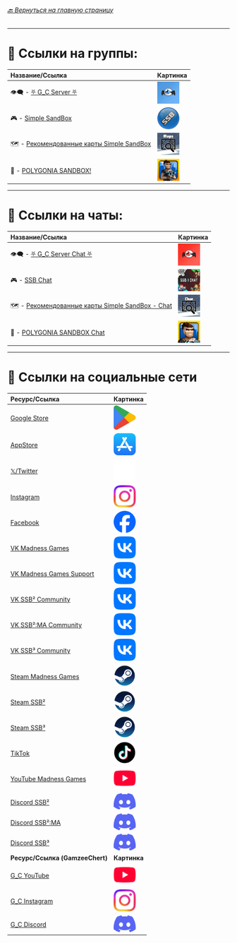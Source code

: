 ###### [ 🔙 Вернуться на главную страницу](./README.md)

- - - - -

# 📢 Ссылки на группы:

| Название/Ссылка | Картинка |
|:----------|:------------|
| 👁️‍🗨️ - [⛧ G_С Server ⛧](https://t.me/Gamzee_Chert) | <img src="https://github.com/GamzeeChert/gamzeechert.github.io/blob/main/_telegramrules/_tgicons/G_Cchannel.jpg" width="50" /> |
| 🎮 - [Simple SandBox](https://t.me/simple_sandbox) | <img src="https://github.com/GamzeeChert/gamzeechert.github.io/blob/main/_telegramrules/_tgicons/SSBchannel.png" width="50" /> |
| 🗺 - [Рекомендованные карты Simple SandBox](https://t.me/SimpleSandBoxRecommendedMaps) | <img src="https://github.com/GamzeeChert/gamzeechert.github.io/blob/main/_telegramrules/_tgicons/RMSSBchannel.jpg" width="50" /> |
| 👾 - [POLYGONIA SANDBOX!](https://t.me/polygonia_sandbox) | <img src="https://github.com/GamzeeChert/gamzeechert.github.io/blob/main/_telegramrules/_tgicons/PSBchannel.jpg" width="50" /> |

- - - - - 

# 💬 Ссылки на чаты:

| Название/Ссылка | Картинка |
|:----------|:------------|
| 👁️‍🗨️ - [⛧ G_C Server Chat ⛧](https://t.me/+WA4ubIKzWSsxOWRi) | <img src="https://github.com/GamzeeChert/gamzeechert.github.io/blob/main/_telegramrules/_tgicons/G_Cchat.jpg" width="50" /> |
| 🎮 - [SSB Chat](https://t.me/SimpleSandBox2Chat) | <img src="https://github.com/GamzeeChert/gamzeechert.github.io/blob/main/_telegramrules/_tgicons/SSBchat.jpg" width="50" /> |
| 🗺 - [Рекомендованные карты Simple SandBox - Chat](https://t.me/SimpleSandBoxRecommendedMapsChat) | <img src="https://github.com/GamzeeChert/gamzeechert.github.io/blob/main/_telegramrules/_tgicons/RMSSBchat.jpg" width="50" /> |
| 👾 - [POLYGONIA SANDBOX Chat](https://t.me/polygonia_sandbox_chat) | <img src="https://github.com/GamzeeChert/gamzeechert.github.io/blob/main/_telegramrules/_tgicons/PSBchat.jpg" width="50" /> |

- - - - -

# 🔗 Ссылки на социальные сети

| Ресурс/Ссылка | Картинка |
|:--------------|:---------|
| [Google Store](https://play.google.com/store/apps/dev?id=7129867871289421717) | <img src="https://github.com/GamzeeChert/gamzeechert.github.io/blob/main/_telegramrules/_icons/GooglePlay.png" width="50" /> |
| [AppStore](https://apps.apple.com/ru/developer/ihor-pidhainyi/id1529595470) | <img src="https://github.com/GamzeeChert/gamzeechert.github.io/blob/main/_telegramrules/_icons/AppStore.png" width="50" /> |
| [𝕏/Twitter](https://x.com/MadnessGames016?s=09) | <img src="https://github.com/GamzeeChert/gamzeechert.github.io/blob/main/_telegramrules/_icons/X_Twitter.png" width="50" />
| [Instagram](https://www.instagram.com/madness_games_dev/) | <img src="https://github.com/GamzeeChert/gamzeechert.github.io/blob/main/_telegramrules/_icons/Instagram.png" width="50" /> |
| [Facebook](https://www.facebook.com/MadnessGamesOfficial/) | <img src="https://github.com/GamzeeChert/gamzeechert.github.io/blob/main/_telegramrules/_icons/Facebook.png" width="50" /> |
| [VK Madness Games](https://vk.com/madnessgamesofficial) | <img src="https://github.com/GamzeeChert/gamzeechert.github.io/blob/main/_telegramrules/_icons/VK.png" width="50" /> |
| [VK Madness Games Support](https://vk.com/testers_ssb2 ) | <img src="https://github.com/GamzeeChert/gamzeechert.github.io/blob/main/_telegramrules/_icons/VK.png" width="50" /> | 
| [VK SSB² Community](https://vk.com/ssb2community) | <img src="https://github.com/GamzeeChert/gamzeechert.github.io/blob/main/_telegramrules/_icons/VK.png" width="50" /> |
| [VK SSB²:MA Community](https://vk.com/ssb2macommunity) | <img src="https://github.com/GamzeeChert/gamzeechert.github.io/blob/main/_telegramrules/_icons/VK.png" width="50" /> |
| [VK SSB³ Community](https://vk.com/simplesandbox3) | <img src="https://github.com/GamzeeChert/gamzeechert.github.io/blob/main/_telegramrules/_icons/VK.png" width="50" /> |
| [Steam Madness Games](https://steamcommunity.com/groups/MadnessGamesGang) | <img src="https://github.com/GamzeeChert/gamzeechert.github.io/blob/main/_telegramrules/_icons/Steam.png" width="50" /> |
| [Steam SSB²](https://steamcommunity.com/groups/SimpleSandBox2) | <img src="https://github.com/GamzeeChert/gamzeechert.github.io/blob/main/_telegramrules/_icons/Steam.png" width="50" /> |
| [Steam SSB³](https://steamcommunity.com/groups/SimpleSandBox3) | <img src="https://github.com/GamzeeChert/gamzeechert.github.io/blob/main/_telegramrules/_icons/Steam.png" width="50" /> |
| [TikTok](https://tiktok.com/@madnessgamesofficial) | <img src="https://github.com/GamzeeChert/gamzeechert.github.io/blob/main/_telegramrules/_icons/TikTok.png" width="50" /> |
| [YouTube Madness Games](https://www.youtube.com/@MadnessGamesOfficial) | <img src="https://github.com/GamzeeChert/gamzeechert.github.io/blob/main/_telegramrules/_icons/YouTube.png" width="50" /> |
| [Discord SSB²](https://discord.gg/simple-sandbox-official-server-570256469203877898) | <img src="https://github.com/GamzeeChert/gamzeechert.github.io/blob/main/_telegramrules/_icons/Discord.png" width="50" /> |
| [Discord SSB²:MA](https://discord.gg/simple-sandbox-2-middle-ages-906196036807188490) | <img src="https://github.com/GamzeeChert/gamzeechert.github.io/blob/main/_telegramrules/_icons/Discord.png" width="50" /> |
| [Discord SSB³](https://discord.gg/simple-sandbox-3-992814941256044584) | <img src="https://github.com/GamzeeChert/gamzeechert.github.io/blob/main/_telegramrules/_icons/Discord.png" width="50" /> |
| **Ресурс/Ссылка (GamzeeChert)** | **Картинка** |
| [G_C YouTube](https://www.youtube.com/@GamzeeChertanovskiy/) | <img src="https://github.com/GamzeeChert/gamzeechert.github.io/blob/main/_telegramrules/_icons/YouTube.png" width="50" /> |
| [G_C Instagram](https://www.instagram.com/gamzeechertanovskiy/) | <img src="https://github.com/GamzeeChert/gamzeechert.github.io/blob/main/_telegramrules/_icons/Instagram.png" width="50" /> |
| [G_C Discord](https://discord.gg/gamzee-s-server-637368353937293332) | <img src="https://github.com/GamzeeChert/gamzeechert.github.io/blob/main/_telegramrules/_icons/Discord.png" width="50" /> |
